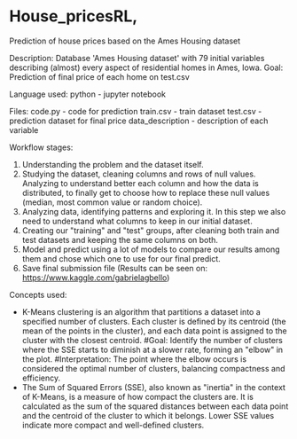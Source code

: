 # House_pricesRL,
 Prediction of house prices based on the Ames Housing dataset

Description: Database 'Ames Housing dataset' with 79 initial variables describing (almost) every aspect of residential homes in Ames, Iowa.
Goal: Prediction of final price of each home on  test.csv

Language used: python - jupyter notebook

Files:
code.py - code for prediction
train.csv - train dataset
test.csv - prediction dataset for final price
data_description - description of each variable

Workflow stages:
1. Understanding the problem and the dataset itself.
2. Studying the dataset, cleaning columns and rows of null values. Analyzing to understand better each column and how the data is distributed, to
finally get to choose how to replace these null values (median, most common value or random choice).
3. Analyzing data, identifying patterns and exploring it. In this step we also need to understand what columns to keep in our initial dataset.
4. Creating our "training" and "test" groups, after cleaning both train and test datasets and keeping the same columns on both.
5. Model and predict using a lot of models to compare our results among them and chose which one to use for our final predict.
6. Save final submission file (Results can be seen on: https://www.kaggle.com/gabrielagbello)

Concepts used:
- K-Means clustering is an algorithm that partitions a dataset into a specified number of clusters. Each cluster is defined by its centroid (the mean of the points in the cluster), and each data point is assigned to the cluster with the closest centroid.
    #Goal: Identify the number of clusters where the SSE starts to diminish at a slower rate, forming an "elbow" in the plot.
    #Interpretation: The point where the elbow occurs is considered the optimal number of clusters, balancing compactness and efficiency.
- The Sum of Squared Errors (SSE), also known as "inertia" in the context of K-Means, is a measure of how compact the clusters are. It is calculated as the sum of the squared distances between each data point and the centroid of the cluster to which it belongs. Lower SSE values indicate more compact and well-defined clusters.

